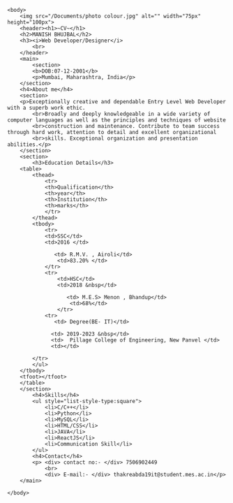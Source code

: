 <!DOCTYPE html>
<html lang="en">

<head>
    <meta charset="UTF-8" />
    <link rel="stylesheet" href="cv-css.css">
    <style>
        img {
  float: right;
  overflow: hidden;
}

header {
  background-color: lightblue;
}

header h1 {
  text-align: center;
  text-decoration: none;
  text-shadow: 3px 3px 4px black;
}

h4, main h3{
    text-decoration-line: underline;
}

body table,th,td,tr{
    border: 2px;
    border: black;
    border: solid;
    border-collapse: collapse;
    padding: 5px;
    border-spacing: 10px;
}

th{
    background-color: coral;
}

td{
    background-color: cornsilk;
}

body div{
    text-decoration-line: underline;
}
    </style>

    <body>
        <img src="/Documents/photo colour.jpg" alt="" width="75px" height="100px">
        <header><h1>~CV~</h1>
        <h2>MANISH BHUJBAL</h2>
        <h3><i>Web Developer/Designer</i>
            <br>
        </header>
        <main>
            <section>
            <b>DOB:07-12-2001</b>
            <p>Mumbai, Maharashtra, India</p>
        </section>
        <h4>About me</h4>
        <section>   
        <p>Exceptionally creative and dependable Entry Level Web Developer with a superb work ethic.
            <br>Broadly and deeply knowledgeable in a wide variety of computer languages as well as the principles and techniques of website
            <br>construction and maintenance. Contribute to team success through hard work, attention to detail and excellent organizational
            <br>skills. Exceptional organization and presentation abilities.</p>
        </section> 
        <section>
            <h3>Education Details</h3>
        <table>    
            <thead>
                <tr>
                <th>Qualification</th>
                <th>year</th>
                <th>Institution</th>
                <th>marks</th>
                </tr>
            </thead>
            <tbody>
                <tr>
                <td>SSC</td>
                <td>2016 </td>
                
                   <td> R.M.V. , Airoli</td>
                    <td>83.20% </td> 
                </tr>
                <tr>
                    <td>HSC</td>
                    <td>2018 &nbsp</td>
                    
                       <td> M.E.S> Menon , Bhandup</td>
                        <td>68%</td> 
                    </tr>
                <tr>
                   <td> Degree(BE- IT)</td>
                
                  <td> 2019-2023 &nbsp</td>
                  <td>  Pillage College of Engineering, New Panvel </td>
                  <td></td>
            
            </tr>
            </ul>
        </tbody>
        <tfoot></tfoot>
        </table>    
        </section>
            <h4>Skills</h4>
            <ul style="list-style-type:square">
                <li>C/C++</li>
                <li>Python</li>
                <li>MySQL</li>
                <li>HTML/CSS</li>
                <li>JAVA</li>
                <li>ReactJS</li>
                <li>Communication Skill</li>
            </ul>
            <h4>Contact</h4>
            <p> <div> contact no:- </div> 7506902449
                <br>
                <div> E-mail:- </div> thakreabda19it@student.mes.ac.in</p>
        </main>

    </body>
</head>

</html>

</html>
